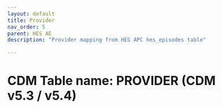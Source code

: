 ```yaml
---
layout: default
title: Provider
nav_order: 5
parent: HES AE
description: "Provider mapping from HES APC hes_episodes table"

---
```


# CDM Table name: PROVIDER (CDM v5.3 / v5.4)

